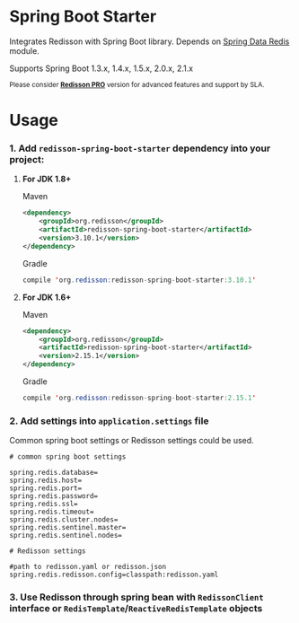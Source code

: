 Spring Boot Starter
===

Integrates Redisson with Spring Boot library. Depends on [Spring Data Redis](https://github.com/redisson/redisson/tree/master/redisson-spring-data#spring-data-redis-integration) module.

Supports Spring Boot 1.3.x, 1.4.x, 1.5.x, 2.0.x, 2.1.x

<sub>Please consider __[Redisson PRO](https://redisson.pro)__ version for advanced features and support by SLA.</sub>

Usage
===

### 1.  Add `redisson-spring-boot-starter` dependency into your project:

1. __For JDK 1.8+__  

     Maven
     ```xml
     <dependency>
         <groupId>org.redisson</groupId>
         <artifactId>redisson-spring-boot-starter</artifactId>
         <version>3.10.1</version>
     </dependency>
     ```
     Gradle

     ```java
     compile 'org.redisson:redisson-spring-boot-starter:3.10.1'
     ```  

2. __For JDK 1.6+__  

     Maven
     ```xml
     <dependency>
         <groupId>org.redisson</groupId>
         <artifactId>redisson-spring-boot-starter</artifactId>
         <version>2.15.1</version>
     </dependency>
     ```
     Gradle

     ```java
     compile 'org.redisson:redisson-spring-boot-starter:2.15.1'
     ```  

### 2. Add settings into `application.settings` file

Common spring boot settings or Redisson settings could be used.

```properties
# common spring boot settings

spring.redis.database=
spring.redis.host=
spring.redis.port=
spring.redis.password=
spring.redis.ssl=
spring.redis.timeout=
spring.redis.cluster.nodes=
spring.redis.sentinel.master=
spring.redis.sentinel.nodes=

# Redisson settings

#path to redisson.yaml or redisson.json
spring.redis.redisson.config=classpath:redisson.yaml
```

### 3. Use Redisson through spring bean with `RedissonClient` interface or `RedisTemplate`/`ReactiveRedisTemplate` objects

